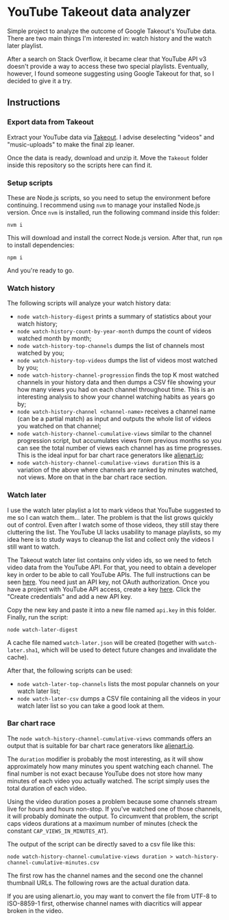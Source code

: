 
# YouTube Takeout data analyzer

Simple project to analyze the outcome of Google Takeout's YouTube data. There are two main things I'm interested in: watch history and the watch later playlist.

After a search on Stack Overflow, it became clear that YouTube API v3 doesn't provide a way to access these two special playlists. Eventually, however, I found someone suggesting using Google Takeout for that, so I decided to give it a try.

## Instructions

### Export data from Takeout

Extract your YouTube data via [Takeout](https://takeout.google.com/settings/takeout). I advise deselecting "videos" and "music-uploads" to make the final zip leaner.

Once the data is ready, download and unzip it. Move the `Takeout` folder inside this repository so the scripts here can find it.

### Setup scripts

These are Node.js scripts, so you need to setup the environment before continuing. I recommend using `nvm` to manage your installed Node.js version. Once `nvm` is installed, run the following command inside this folder:

    nvm i

This will download and install the correct Node.js version. After that, run `npm` to install dependencies:

    npm i

And you're ready to go.

### Watch history

The following scripts will analyze your watch history data:

- `node watch-history-digest` prints a summary of statistics about your watch history;
- `node watch-history-count-by-year-month` dumps the count of videos watched month by month;
- `node watch-history-top-channels` dumps the list of channels most watched by you;
- `node watch-history-top-videos` dumps the list of videos most watched by you;
- `node watch-history-channel-progression` finds the top K most watched channels in your history data and then dumps a CSV file showing your how many views you had on each channel throughout time. This is an interesting analysis to show your channel watching habits as years go by;
- `node watch-history-channel <channel-name>` receives a channel name (can be a partial match) as input and outputs the whole list of videos you watched on that channel;
- `node watch-history-channel-cumulative-views` similar to the channel progression script, but accumulates views from previous months so you can see the total number of views each channel has as time progresses. This is the ideal input for bar chart race generators like [alienart.io](https://alienart.io/);
- `node watch-history-channel-cumulative-views duration` this is a variation of the above where channels are ranked by minutes watched, not views. More on that in the bar chart race section.

### Watch later

I use the watch later playlist a lot to mark videos that YouTube suggested to me so I can watch them... later. The problem is that the list grows quickly out of control. Even after I watch some of those videos, they still stay there cluttering the list. The YouTube UI lacks usability to manage playlists, so my idea here is to study ways to cleanup the list and collect only the videos I still want to watch.

The Takeout watch later list contains only video ids, so we need to fetch video data from the YouTube API. For that, you need to obtain a developer key in order to be able to call YouTube APIs. The full instructions can be seen [here](https://developers.google.com/youtube/v3/getting-started). You need just an API key, not OAuth authorization. Once you have a project with YouTube API access, create a key [here](https://console.cloud.google.com/apis/credentials). Click the "Create credentials" and add a new API key.

Copy the new key and paste it into a new file named `api.key` in this folder. Finally, run the script:

    node watch-later-digest

A cache file named `watch-later.json` will be created (together with `watch-later.sha1`, which will be used to detect future changes and invalidate the cache).

After that, the following scripts can be used:

- `node watch-later-top-channels` lists the most popular channels on your watch later list;
- `node watch-later-csv` dumps a CSV file containing all the videos in your watch later list so you can take a good look at them.

### Bar chart race

The `node watch-history-channel-cumulative-views` commands offers an output that is suitable for bar chart race generators like [alienart.io](https://alienart.io/).

The `duration` modifier is probably the most interesting, as it will show approximately how many minutes you spent watching each channel. The final number is not exact because YouTube does not store how many minutes of each video you actually watched. The script simply uses the total duration of each video.

Using the video duration poses a problem because some channels stream live for hours and hours non-stop. If you've watched one of those channels, it will probably dominate the output. To circumvent that problem, the script caps videos durations at a maximum number of minutes (check the constant `CAP_VIEWS_IN_MINUTES_AT`).

The output of the script can be directly saved to a csv file like this:

    node watch-history-channel-cumulative-views duration > watch-history-channel-cumulative-minutes.csv

The first row has the channel names and the second one the channel thumbnail URLs. The following rows are the actual duration data.

If you are using alienart.io, you may want to convert the file from UTF-8 to ISO-8859-1 first, otherwise channel names with diacritics will appear broken in the video.
